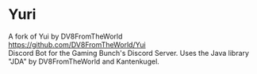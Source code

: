 # Yuri
A fork of Yui by DV8FromTheWorld https://github.com/DV8FromTheWorld/Yui  
Discord Bot for the Gaming Bunch's Discord Server. Uses the Java library "JDA" by DV8FromTheWorld and Kantenkugel.
